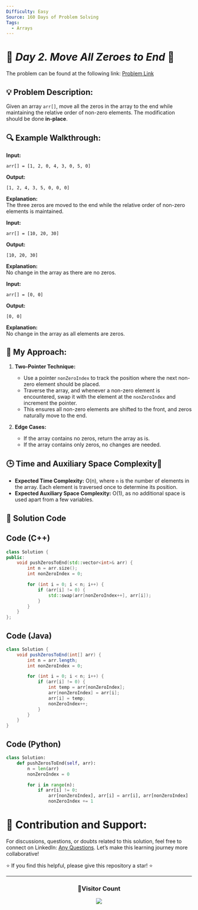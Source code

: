 ```yaml
---
Difficulty: Easy
Source: 160 Days of Problem Solving
Tags:
  - Arrays
---
```


# 🚀 _Day 2. Move All Zeroes to End_ 🧠

The problem can be found at the following link: [Problem Link](https://www.geeksforgeeks.org/batch/gfg-160-problems/track/arrays-gfg-160/problem/move-all-zeroes-to-end-of-array0751)


## 💡 **Problem Description:**

Given an array `arr[]`, move all the zeros in the array to the end while maintaining the relative order of non-zero elements. The modification should be done **in-place**.

## 🔍 **Example Walkthrough:**

**Input:**
```
arr[] = [1, 2, 0, 4, 3, 0, 5, 0]
```

**Output:**  
```
[1, 2, 4, 3, 5, 0, 0, 0]
```

**Explanation:**  
The three zeros are moved to the end while the relative order of non-zero elements is maintained.

**Input:**
```
arr[] = [10, 20, 30]
```

**Output:**  
```
[10, 20, 30]
```

**Explanation:**  
No change in the array as there are no zeros.

**Input:**
```
arr[] = [0, 0]
```

**Output:**  
```
[0, 0]
```

**Explanation:**  
No change in the array as all elements are zeros.

## 🎯 **My Approach:**

1. **Two-Pointer Technique:**  
   - Use a pointer `nonZeroIndex` to track the position where the next non-zero element should be placed.
   - Traverse the array, and whenever a non-zero element is encountered, swap it with the element at the `nonZeroIndex` and increment the pointer.
   - This ensures all non-zero elements are shifted to the front, and zeros naturally move to the end.

2. **Edge Cases:**  
   - If the array contains no zeros, return the array as is.
   - If the array contains only zeros, no changes are needed.

## 🕒 **Time and Auxiliary Space Complexity**📝

- **Expected Time Complexity:** O(n), where `n` is the number of elements in the array. Each element is traversed once to determine its position.  
- **Expected Auxiliary Space Complexity:** O(1), as no additional space is used apart from a few variables.
  
## 📝 **Solution Code**

## Code (C++)

```cpp
class Solution {
public:
    void pushZerosToEnd(std::vector<int>& arr) {
        int n = arr.size();
        int nonZeroIndex = 0;

        for (int i = 0; i < n; i++) {
            if (arr[i] != 0) {
                std::swap(arr[nonZeroIndex++], arr[i]);
            }
        }
    }
};
```

## Code (Java)

```java
class Solution {
    void pushZerosToEnd(int[] arr) {
        int n = arr.length;
        int nonZeroIndex = 0;

        for (int i = 0; i < n; i++) {
            if (arr[i] != 0) {
                int temp = arr[nonZeroIndex];
                arr[nonZeroIndex] = arr[i];
                arr[i] = temp;
                nonZeroIndex++;
            }
        }
    }
}
```

## Code (Python)

```python
class Solution:
    def pushZerosToEnd(self, arr):
        n = len(arr)
        nonZeroIndex = 0

        for i in range(n):
            if arr[i] != 0:
                arr[nonZeroIndex], arr[i] = arr[i], arr[nonZeroIndex]
                nonZeroIndex += 1
```

# 🎯 **Contribution and Support:**

For discussions, questions, or doubts related to this solution, feel free to connect on LinkedIn: [Any Questions](https://www.linkedin.com/in/het-patel-8b110525a/). Let’s make this learning journey more collaborative!

⭐ If you find this helpful, please give this repository a star! ⭐

---

<div align="center">
  <h3><b>📍Visitor Count</b></h3>
</div>

<p align="center">
  <img src="https://profile-counter.glitch.me/Hunterdii/count.svg" />
</p>
